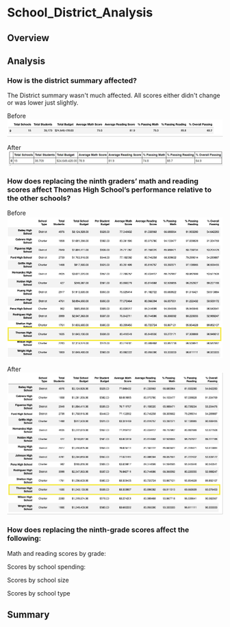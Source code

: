 # School_District_Analysis

## Overview



## Analysis

### How is the district summary affected?

The District summary wasn't  much affected. All scores either didn't change or was lower just slightly. 

Before
![](Resources/before_district_summary.png)

After
![](Resources/district_summary_after.JPG)


### How does replacing the ninth graders’ math and reading scores affect Thomas High School’s performance relative to the other schools?
Before
![](Resources/by_school_before.png)

After
![](Resources/by_school_after.png)
### How does replacing the ninth-grade scores affect the following:

Math and reading scores by grade: 

Scores by school spending:

Scores by school size

Scores by school type

## Summary
